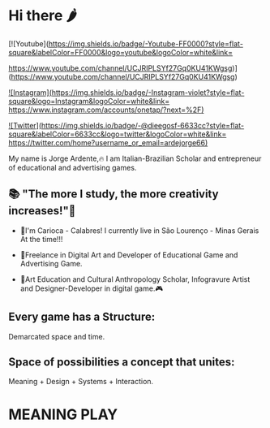 # Hi there 🌶️


[![Youtube](https://img.shields.io/badge/-Youtube-FF0000?style=flat-square&labelColor=FF0000&logo=youtube&logoColor=white&link=

https://www.youtube.com/channel/UCJRIPLSYf27Gq0KU41KWgsg)](https://www.youtube.com/channel/UCJRIPLSYf27Gq0KU41KWgsg)


[![Instagram](https://img.shields.io/badge/-Instagram-violet?style=flat-square&logo=Instagram&logoColor=white&link=
https://www.instagram.com/accounts/onetap/?next=%2F)](https://www.instagram.com/accounts/onetap/?next=%2F)

[![Twitter](https://img.shields.io/badge/-@dieegosf-6633cc?style=flat-square&labelColor=6633cc&logo=twitter&logoColor=white&link=
https://twitter.com/home?username_or_email=ardejorge66)](https://twitter.com/home?username_or_email=ardejorge66) 


My name is Jorge Ardente,🔥 I am Italian-Brazilian Scholar and entrepreneur of educational and advertising games.

## 📚 "The more I study, the more creativity increases!"🧠

- 💪I'm Carioca - Calabres! I currently live in São Lourenço - Minas Gerais At the time!!!

- 🎲Freelance in Digital Art and Developer of Educational Game and Advertising Game.

- 🎨Art Education and Cultural Anthropology Scholar, Infogravure Artist and Designer-Developer in digital game.🎮

## Every game has a Structure:
   Demarcated space and time.
   
## Space of possibilities a concept that unites:
   Meaning + Design + Systems + Interaction.
   
# **MEANING PLAY**




